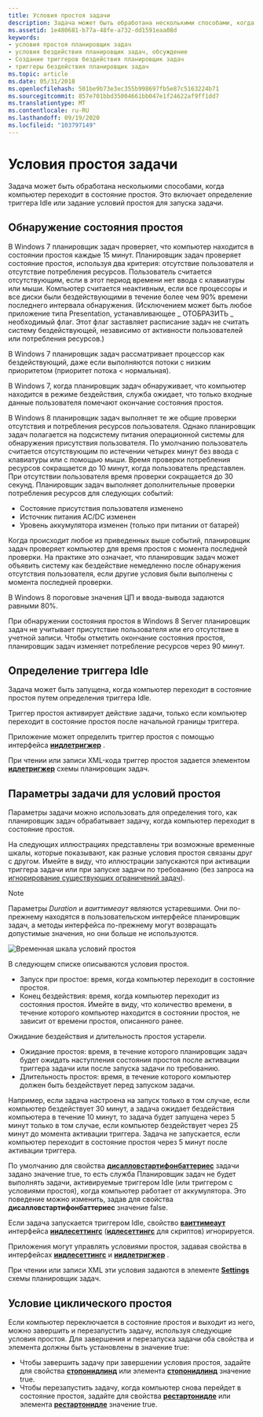```yaml
---
title: Условия простоя задачи
description: Задача может быть обработана несколькими способами, когда компьютер переходит в состояние простоя. Это включает определение триггера Idle или задание условий простоя для запуска задачи.
ms.assetid: 1e480681-b77a-48fe-a732-dd1591eaa08d
keywords:
- условия простоя планировщик задач
- условия бездействия планировщик задач, обсуждение
- Создание триггеров бездействия планировщик задач
- триггеры бездействия планировщик задач
ms.topic: article
ms.date: 05/31/2018
ms.openlocfilehash: 501be9b73e3ec355b998697fb5e87c5163224b71
ms.sourcegitcommit: 857e701bbd35004661bb047e1f24622af9ff1dd7
ms.translationtype: MT
ms.contentlocale: ru-RU
ms.lasthandoff: 09/19/2020
ms.locfileid: "103797149"
---
```

# <a name="task-idle-conditions"></a>Условия простоя задачи

Задача может быть обработана несколькими способами, когда компьютер переходит в состояние простоя. Это включает определение триггера Idle или задание условий простоя для запуска задачи.

## <a name="detecting-the-idle-state"></a>Обнаружение состояния простоя

В Windows 7 планировщик задач проверяет, что компьютер находится в состоянии простоя каждые 15 минут. Планировщик задач проверяет состояние простоя, используя два критерия: отсутствие пользователя и отсутствие потребления ресурсов. Пользователь считается отсутствующим, если в этот период времени нет ввода с клавиатуры или мыши. Компьютер считается неактивным, если все процессоры и все диски были бездействующими в течение более чем 90% времени последнего интервала обнаружения. (Исключением может быть любое приложение типа Presentation, устанавливающее \_ ОТОБРАЗИТЬ \_ необходимый флаг. Этот флаг заставляет расписание задач не считать систему бездействующей, независимо от активности пользователей или потребления ресурсов.)

В Windows 7 планировщик задач рассматривает процессор как бездействующий, даже если выполняются потоки с низким приоритетом (приоритет потока < нормальная).

В Windows 7, когда планировщик задач обнаруживает, что компьютер находится в режиме бездействия, служба ожидает, что только входные данные пользователя помечают окончание состояния простоя.

В Windows 8 планировщик задач выполняет те же общие проверки отсутствия и потребления ресурсов пользователя. Однако планировщик задач полагается на подсистему питания операционной системы для обнаружения присутствия пользователя. По умолчанию пользователь считается отсутствующим по истечении четырех минут без ввода с клавиатуры или с помощью мыши. Время проверки потребления ресурсов сокращается до 10 минут, когда пользователь представлен. При отсутствии пользователя время проверки сокращается до 30 секунд. Планировщик задач выполняет дополнительные проверки потребления ресурсов для следующих событий:

-   Состояние присутствия пользователя изменено
-   Источник питания AC/DC изменен
-   Уровень аккумулятора изменен (только при питании от батарей)

Когда происходит любое из приведенных выше событий, планировщик задач проверяет компьютер для время простоя с момента последней проверки. На практике это означает, что планировщик задач может объявить систему как бездействие немедленно после обнаружения отсутствия пользователя, если другие условия были выполнены с момента последней проверки.

В Windows 8 пороговые значения ЦП и ввода-вывода задаются равными 80%.

При обнаружении состояния простоя в Windows 8 Server планировщик задач не учитывает присутствие пользователя или его отсутствие в учетной записи. Чтобы отметить окончание состояния простоя, планировщик задач изменяет потребление ресурсов через 90 минут.

## <a name="defining-an-idle-trigger"></a>Определение триггера Idle

Задача может быть запущена, когда компьютер переходит в состояние простоя путем определения триггера Idle.

Триггер простоя активирует действие задачи, только если компьютер переходит в состояние простоя после начальной границы триггера.

Приложение может определить триггер простоя с помощью интерфейса [**иидлетригжер**](/windows/win32/api/taskschd/nn-taskschd-iidletrigger) .

При чтении или записи XML-кода триггер простоя задается элементом [**идлетригжер**](taskschedulerschema-idletrigger-triggergroup-element.md) схемы планировщик задач.

## <a name="task-settings-for-idle-conditions"></a>Параметры задачи для условий простоя

Параметры задачи можно использовать для определения того, как планировщик задач обрабатывает задачу, когда компьютер переходит в состояние простоя.

На следующих иллюстрациях представлены три возможные временные шкалы, которые показывают, как разные условия простоя связаны друг с другом. Имейте в виду, что иллюстрации запускаются при активации триггера задачи или при запуске задачи по требованию (без запроса на [игнорирование существующих ограничений задач](/windows/win32/api/taskschd/ne-taskschd-task_run_flags)).

> [!NOTE]
> Параметры *Duration* и *ваиттимеаут* являются устаревшими. Они по-прежнему находятся в пользовательском интерфейсе планировщик задач, а методы интерфейса по-прежнему могут возвращать допустимые значения, но они больше не используются.

![Временная шкала условий простоя](images/idle-conditions2.png)

В следующем списке описываются условия простоя.
- Запуск при простое: время, когда компьютер переходит в состояние простоя.
- Конец бездействия: время, когда компьютер переходит из состояния простоя. Имейте в виду, что количество времени, в течение которого компьютер находится в состоянии простоя, не зависит от времени простоя, описанного ранее.

Ожидание бездействия и длительность простоя устарели.
- Ожидание простоя: время, в течение которого планировщик задач будет ожидать наступления состояния простоя после активации триггера задачи или после запуска задачи по требованию.
- Длительность простоя: время, в течение которого компьютер должен быть бездействует перед запуском задачи.

Например, если задача настроена на запуск только в том случае, если компьютер бездействует 30 минут, а задача ожидает бездействия компьютера в течение 10 минут, то задача будет запущена через 5 минут только в том случае, если компьютер бездействует через 25 минут до момента активации триггера. Задача не запускается, если компьютер переходит в состояние простоя через 5 минут после активации триггера.

По умолчанию для свойства [**дисалловстартифонбаттериес**](/windows/desktop/api/taskschd/nf-taskschd-itasksettings-get_disallowstartifonbatteries) задачи задано значение true, то есть служба Планировщик задач не будет выполнять задачи, активируемые триггером Idle (или триггером с условиями простоя), когда компьютер работает от аккумулятора. Это поведение можно изменить, задав для свойства **дисалловстартифонбаттериес** значение false.

Если задача запускается триггером Idle, свойство [**ваиттимеаут**](/windows/desktop/api/taskschd/nf-taskschd-iidlesettings-get_waittimeout) интерфейса [**иидлесеттингс**](/windows/desktop/api/taskschd/nn-taskschd-iidlesettings) ([**идлесеттингс**](idlesettings.md) для скриптов) игнорируется.

Приложения могут управлять условиями простоя, задавая свойства в интерфейсах [**иидлесеттингс**](/windows/desktop/api/taskschd/nn-taskschd-iidlesettings) и [**иидлетригжер**](/windows/win32/api/taskschd/nn-taskschd-iidletrigger) .

При чтении или записи XML эти условия задаются в элементе [**Settings**](taskschedulerschema-settings-tasktype-element.md) схемы планировщик задач.

## <a name="cycling-idle-condition"></a>Условие циклического простоя

Если компьютер переключается в состояние простоя и выходит из него, можно завершить и перезапустить задачу, используя следующие условия простоя. Для завершения и перезапуска задачи оба свойства и элемента должны быть установлены в значение true:

-   Чтобы завершить задачу при завершении условия простоя, задайте для свойства [**стопонидлинд**](/windows/desktop/api/taskschd/nf-taskschd-iidlesettings-get_stoponidleend) или элемента [**стопонидлинд**](taskschedulerschema-terminateonidleend-idlesettingstype-element.md) значение true.
-   Чтобы перезапустить задачу, когда компьютер снова перейдет в состояние простоя, задайте для свойства [**рестартонидле**](/windows/desktop/api/taskschd/nf-taskschd-iidlesettings-get_restartonidle) или элемента [**рестартонидле**](taskschedulerschema-restartonidle-idlesettingstype-element.md) значение true.
